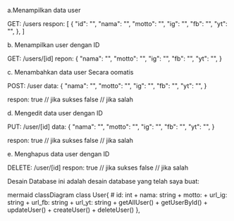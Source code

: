 
a.Menampilkan data user

GET: /users
respon:
[
    {
        "id": "",
        "nama": "",
        "motto": "",
        "ig": "",
        "fb": "",
        "yt": "",
    },
]


b. Menampilkan user dengan ID

GET: /users/[id]
repon:
{
        "nama": "",
        "motto": "",
        "ig": "",
        "fb": "",
        "yt": "",
}


c. Menambahkan data user Secara oomatis

POST: /user
data:
{
        "nama": "",
        "motto": "",
        "ig": "",
        "fb": "",
        "yt": "",
}

respon:
true    // jika sukses
false   // jika salah


d. Mengedit data user dengan ID

PUT: /user/[id]
data:
{
        "nama": "",
        "motto": "",
        "ig": "",
        "fb": "",
        "yt": "",
}

respon:
true    // jika sukses
false   // jika salah



e. Menghapus data user dengan ID

DELETE: /user/[id]
respon:
true    // jika sukses
false   // jika salah


Desain Database
ini adalah desain database yang telah saya buat:

mermaid
classDiagram
    class User{
        # id: int
        + nama: string
        + motto: 
        + url_ig: string
        + url_fb: string
        + url_yt: string
        + getAllUser()
        + getUserById()
        + updateUser()
        + createUser()
        + deleteUser()
    },

